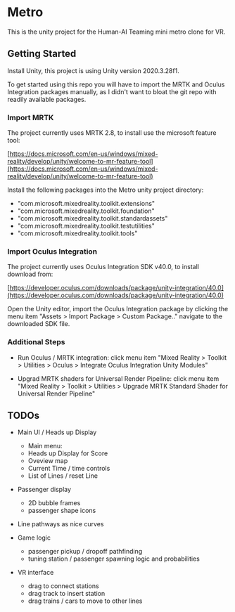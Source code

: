 
# Metro

This is the unity project for the Human-AI Teaming mini metro clone for VR.

## Getting Started

Install Unity, this project is using Unity version 2020.3.28f1.

To get started using this repo you will have to import the MRTK and Oculus Integration packages manually, as I didn't want to bloat the git repo with readily available packages.

### Import MRTK 

The project currently uses MRTK 2.8, to install use the microsoft feature tool:

[https://docs.microsoft.com/en-us/windows/mixed-reality/develop/unity/welcome-to-mr-feature-tool](https://docs.microsoft.com/en-us/windows/mixed-reality/develop/unity/welcome-to-mr-feature-tool)

Install the following packages into the Metro unity project directory:
- "com.microsoft.mixedreality.toolkit.extensions"
- "com.microsoft.mixedreality.toolkit.foundation"
- "com.microsoft.mixedreality.toolkit.standardassets"
- "com.microsoft.mixedreality.toolkit.testutilities"
- "com.microsoft.mixedreality.toolkit.tools"


### Import Oculus Integration

The project currently uses Oculus Integration SDK v40.0, to install download from:

[https://developer.oculus.com/downloads/package/unity-integration/40.0](https://developer.oculus.com/downloads/package/unity-integration/40.0)

Open the Unity editor, import the Oculus Integration package by clicking the menu item "Assets > Import Package > Custom Package.." navigate to the downloaded SDK file.


### Additional Steps

- Run Oculus / MRTK integration: click menu item "Mixed Reality > Toolkit > Utilities > Oculus > Integrate Oculus Integration Unity Modules"

- Upgrad MRTK shaders for Universal Render Pipeline: click menu item "Mixed Reality > Toolkit > Utilities > Upgrade MRTK Standard Shader for Universal Render Pipeline"


## TODOs

- Main UI / Heads up Display
    - Main menu: 
    - Heads up Display for Score
    - Oveview map
    - Current Time / time controls
    - List of Lines / reset Line

- Passenger display
    - 2D bubble frames
    - passenger shape icons

- Line pathways as nice curves

- Game logic
    - passenger pickup / dropoff pathfinding
    - tuning station / passenger spawning logic and probabilities

- VR interface
    - drag to connect stations
    - drag track to insert station
    - drag trains / cars to move to other lines



